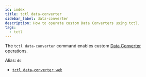 ```yaml
---
id: index
title: tctl data-converter
sidebar_label: data-converter
description: How to operate custom Data Converters using tctl.
tags:
  - tctl
---
```


The `tctl data-converter` command enables custom [Data Converter](/concepts/what-is-a-data-converter) operations.

Alias: `dc`

- [`tctl data-converter web`](/tctl/data-converter#web)
